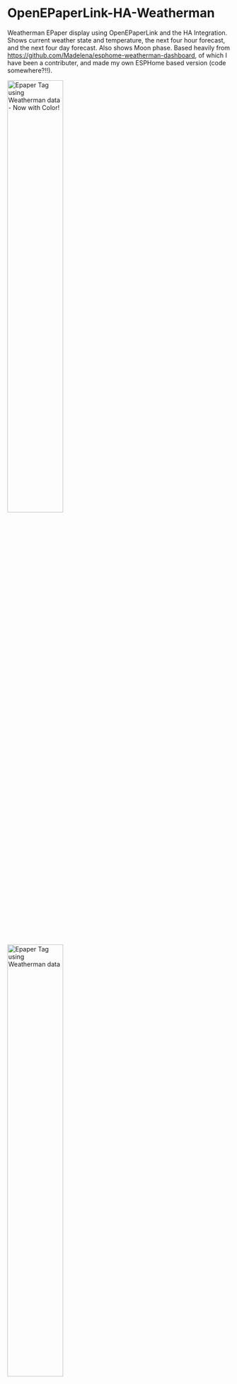 # OpenEPaperLink-HA-Weatherman
Weatherman EPaper display using OpenEPaperLink and the HA Integration. Shows current weather state and temperature, the next four hour forecast, and the next four day forecast. Also shows Moon phase. Based heavily from https://github.com/Madelena/esphome-weatherman-dashboard, of which I have been a contributer, and made my own ESPHome based version (code somewhere?!!).

<img src="20231128_074529_resized.jpg" width="50%" alt="Epaper Tag using Weatherman data - Now with Color!">
<img src="20230925_143005.jpg" width="50%" alt="Epaper Tag using Weatherman data">

Home Assistant and a working [OpenEpaper](https://openepaperlink.de/) setup, with HA Integration - https://github.com/jonasniesner/open_epaper_link_homeassistant

## Sensors/Integrations needed:

* https://github.com/jonasniesner/open_epaper_link_homeassistant (Install via HACS)
* https://www.home-assistant.io/integrations/met - Weather info
* https://www.home-assistant.io/integrations/moon - Moon phases
* https://www.home-assistant.io/integrations/sun - Sun sensor, help with weather icons if it's clear at night (so you don't see a Sun at night!)

The scripts will find your Weather Integration sensor, and will work no matter what it is called, as long as you have only one weather integration active, and as long as that exposes only one entity in Home Assistant. If you have more than one of either, set the value of the forecast_entity near the top of the `ha-configuration.yaml` file manually to be the name of your weather sensor e.g. `weather.forecast_home` or `weather.home` using the yaml like the below (remember to keep all indents as they are already in the file):
```
variables:
        forecast_entity: weather.home
```
The script also assumes your Moon sensor is called `sensor.moon_phase`. There is a service call to `weather.get_forecasts` at the top of the HA configuration file to get the hourly weather, which calls this data variable `weather_home_hourly`. `get_forecasts` is a different response to `get_forecast`, so make sure you are on HA version 2023.12 or greater - it will break if you use `get_forecast`!

## Breaking changes with HASS 2024.4!
There are breaking changes with HASS 2024.4, and you will need to change your configuration.yaml or else this will stop working!
There are quite a few changes needed, so it might be easiest to replace all the configuration with the [new one](ha-configuration.yaml).

## Tag size - 1.54", 2.9", 3.5" and 4.2"
A 2.9" weather tag, which shows the current weather, and the following four hours and days ahead.

<img src="20230925_143005.jpg" width="50%" alt="Epaper Tag using Weatherman data">

A fully featured "kitchen sink" 4.2" tag that has lots of current weather data, the Sun rising & setting times, an additional day on the daily forecasts, and a lot more info in all the forecasts.

<img src="20231213_212527_resized.jpg" width="50%" alt="4.2 'Kitchen Sink' Tag using Weatherman data">

Another more simple looking 4.2" tag, made by [@svenove](https://github.com/svenove/):

<img src="4.2-tag.jpg" width="50%" alt="4.2 Epaper Tag using Weatherman data">

A small 1.54" mini version, which shows the current weather, and the following hour and day ahead.

<img src="20231207_130735_resized.jpg" width="50%" alt="1.54 Epaper Tag using Weatherman data">



## Installation
* Add font `GothamRnd-Bold.ttf` to `/config/media` Home Assistant (create the folder "media" too).
* Add template sensor `ha-configuration.yaml` to your configuration file in Home Assistant.
* Add contents of `automation-2.9.yaml` (2.9") or `automation-4.2.yaml` (4.2") to a new automation in Home Assistant (Choose "Edit in Yaml" from top right three dots in a new automation). The automation is using a time template of every 15 minutes - adjust according to taste! There is also a condition on the automation to stop updating between 11pm and 6am - to aid in the lifespan of the display. Other checks could be put in place to only allow for updating the display on human presense etc.

## Customizing
### Time format
Time format for the hourly conditions can be formatted using the python function `timestamp_custom()` for, e.g. 12h time - 2 PM, or e.g. 24h time - 14:

`{{ as_timestamp(weather_home_hourly['weather.home']['forecast'][0].datetime) | timestamp_custom('%I %p') }}` = 02 PM  
`{{ as_timestamp(weather_home_hourly['weather.home']['forecast'][0].datetime) | timestamp_custom('%I') | int }} {{ as_timestamp(weather_home_hourly.['weather.home']['forecast'][0].datetime) | timestamp_custom('%p') }}` = 2 PM  
`{{ as_timestamp(weather_home_hourly['weather.home']['forecast'][0].datetime) | timestamp_custom('%H') }}` = 14  

### Day names
To change the display of the day names to your prefered language, replace these occurences in the configuration with your own:
`{{ "%s" % (["Sun","Mon","Tue","Wed","Thu","Fri","Sat"][as_timestamp(weather_home_daily['weather.forecast_home']['forecast'][1].datetime) | timestamp_custom('%w') | int]) }}`

### Start daily forcast with today
By default, the first day shown is tomorrow.
If you want to display today as the first day, simply substract 1 from all the indexes in the configuration.
Example (changed [1] to [0]):
```
wm_temp_4: >
            {{ weather_home_daily['weather.forecast_home']['forecast'][0].temperature | round }}
```

### Precipitation accuracy
I have removed the rounding for precipitation values (usually in mm). This will add a lot more 0.0, 0.1, 1.2 numbers on your screen. To tidy it up and just have round numbers, just add `| round` filter to any precipitation value in ha-configuration, e.g:
```
wm_precipitation_0: >
          {{ weather_home_hourly['weather.home']['forecast'][0].precipitation | round }}
```

### Temperature right now
If you have an outdoor temperature sensor available in HASS, you could display that for the current temperature instead of the forecasted temperature.
Replace this with your temperature entity: `state_attr('sensor.weatherman_data_tag','wm_temp_0')`

### Units
The units for temperature, wind speed and precipitation are set in the forecast entity (cog wheel).
You might need to change the units in the automation to (e.g from C to F, mm to in, etc).

### Battery
There is a battery percentage for a tag in the attributes of the "weatherman" sensor (battery_strength_0000028329e608ff) for one of my tags, but this is no longer used - as the tags have a built in low battery sensor icon. You can remove this code in the weatherman template sensor if you wish. Or if you want a more dynamic battery icon - disable the low battery icon in the tag using your OEPL Access Point tag config command, and add in the following code to the automation:

```
- type: icon
          value: "{{ state_attr('sensor.weatherman_data_tag','battery_strength_0000028329e608ff') | string }}"
          x: 0
          y: 0
          size: 16
          color: >
            {% if state_attr('sensor.weatherman_data_tag','battery_strength_0000028329e608ff') == 'battery-low' or state_attr('sensor.weatherman_data_tag','battery_strength_0000028329e608ff') == 'battery-unknown' %}
              red
            {% else %}
              black
            {% endif %}
```

